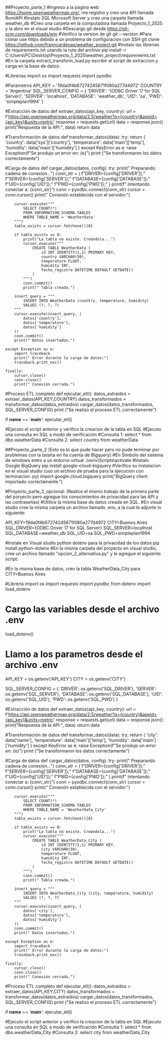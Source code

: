 ##Proyecto_parte_1
#Ingreso a la pagina web https://home.openweathermap.org/, me registro y creo una API llamada RomiAPI
#Instalo SQL Microsoft Server y creo una carpeta llamada weather_db
#Creo una carpeta en la computadora llamada Proyecto_1_2025 y la abro en el visual studio
#Descargo git desde https://git-scm.com/downloads/win
#Verifico la version de git 
git --version
#Para clonar use https debido a un problema de configuracion con SSH
git clone https://github.com/franncardenas/weather_project.git
#Instalo las librerias de requirements.txt usando la ruta del archivo
pip install -r C:\Users\PC\Desktop\Proyecto_1_2025\weather_project\requirements.txt
#En la carpeta extract_transform_load.py escribir el script de extraccion y carga en la base de datos:

#Librerias
import os
import requests
import pyodbc

#Parámetros
API_KEY = '19da0f4b67274245671f080a277d4972'
COUNTRY = 'Argentina'
SQL_SERVER_CONFIG = {
    'DRIVER': '{ODBC Driver 17 for SQL Server}',
    'SERVER': 'localhost',
    'DATABASE': 'weather_db',
    'UID': 'sa',
    'PWD': 'simpleplan1994'
}

#Extracción de datos
def extraer_datos(api_key, country):
    url = f'https://api.openweathermap.org/data/2.5/weather?q={country}&appid={api_key}&units=metric'
    response = requests.get(url)
    data = response.json()
    print("Respuesta de la API:", data)
    return data

#Transformación de datos
def transformar_datos(data):
    try:
        return {
            'country': data['sys']['country'],
            'temperature': data['main']['temp'],
            'humidity': data['main']['humidity']
        }
    except KeyError as e:
        raise Exception(f"Se produjo un error en: {e}")
print ("Se transformaron los datos correctamente")

#Carga de datos
def cargar_datos(datos, config):
    try:
        print(" Preparando cadena de conexión...")
        conn_str = (
            f"DRIVER={config['DRIVER']};"
            f"SERVER={config['SERVER']};"
            f"DATABASE={config['DATABASE']};"
            f"UID={config['UID']};"
            f"PWD={config['PWD']};"
        )
        print(f" Intentando conectar a: {conn_str}")
        conn = pyodbc.connect(conn_str)
        cursor = conn.cursor()
        print(" Conexión establecida con el servidor.")

        cursor.execute("""
            SELECT COUNT(*) 
            FROM INFORMATION_SCHEMA.TABLES 
            WHERE TABLE_NAME = 'WeatherData'
        """)
        table_exists = cursor.fetchone()[0]

        if table_exists == 0:
            print("La tabla no existe. Creándola...")
            cursor.execute("""
                CREATE TABLE WeatherData (
                    id INT IDENTITY(1,1) PRIMARY KEY,
                    country VARCHAR(50),
                    temperature FLOAT,
                    humidity INT,
                    fecha_registro DATETIME DEFAULT GETDATE()
                )
            """)
            conn.commit()
            print(" Tabla creada.")

        insert_query = """
            INSERT INTO WeatherData (country, temperature, humidity)
            VALUES (?, ?, ?)
        """
        cursor.execute(insert_query, (
            datos['country'],
            datos['temperature'],
            datos['humidity']
        ))
        conn.commit()
        print(" Datos insertados.")

    except Exception as e:
        import traceback
        print(" Error durante la carga de datos:")
        traceback.print_exc()

    finally:
        cursor.close()
        conn.close()
        print(" Conexión cerrada.")

#Proceso ETL completo
def ejecutar_etl():
    datos_extraidos = extraer_datos(API_KEY,COUNTRY)
    datos_transformados = transformar_datos(datos_extraidos)
    cargar_datos(datos_transformados, SQL_SERVER_CONFIG)
    print ("Se realizo el proceso ETL correctamente")

if __name__ == '__main__':
    ejecutar_etl()

#Ejecuto el script anterior y verifico la creacion de la tabla en SQL
#Ejecuto una consulta en SQL a modo de verificación
#Consulta 1: select * from dbo.weatherData
#Consulta 2: select country from weatherData

##Proyecto_parte_2 (Esto es lo que pude hacer pero no pude terminar por problemas con la tarjeta en ña cuenta de Bigquery)
#En Simbolo del sistema de windows entro a un entorno virtual
.\venv\Scripts\activate
#Instalo Google BigQuery
pip install google-cloud-bigquery
#Verifico su instalacion en el visual studio (uso un archivo de prueba para la ejecucion con terminacion .py)
import google.cloud.bigquery
print("BigQuery client importado correctamente.")

#Proyecto_parte_2_opcional: (Realice el mismo trabajo de la primera parte del poryecto pero agregue los conocimientos de privacidad para las API y las contraseñas)
#Utilice la misma base de datos creada en SQL.
#En visual studio cree la misma carpeta un archivo llamado .env, a la cual le adjunte lo siguiente:

API_KEY=19da0f4b67274245671f080a277d4972
CITY=Buenos Aires
SQL_DRIVER={ODBC Driver 17 for SQL Server}
SQL_SERVER=localhost
SQL_DATABASE=weather_db
SQL_UID=sa
SQL_PWD=simpleplan1994

#Instale en Visual studio python dotenv para la privacidad de los datos 
pip install python-dotenv
#En la misma carpeta del proyecto en visual studio, cree un archivo llamado "opcion_2_alternativa.py" y le agregue el siguiente script:

#En la misma base de datos, creo la tabla WeatherData_City para CITY=Buenos Aires

#Libreria
import os
import requests
import pyodbc
from dotenv import load_dotenv

# Cargo las variables desde el archivo .env
load_dotenv()

# Llamo a los parametros desde el archivo .env
API_KEY = os.getenv('API_KEY')
CITY = os.getenv('CITY')

SQL_SERVER_CONFIG = {
    'DRIVER': os.getenv('SQL_DRIVER'),
    'SERVER': os.getenv('SQL_SERVER'),
    'DATABASE': os.getenv('SQL_DATABASE'),
    'UID': os.getenv('SQL_UID'),
    'PWD': os.getenv('SQL_PWD')
}

#Extracción de datos
def extraer_datos(api_key, country):
    url = f'https://api.openweathermap.org/data/2.5/weather?q={country}&appid={api_key}&units=metric'
    response = requests.get(url)
    data = response.json()
    print("Respuesta de la API:", data)
    return data

#Transformación de datos
def transformar_datos(data):
    try:
        return {
            'city': data['name'],
            'temperature': data['main']['temp'],
            'humidity': data['main']['humidity']
        }
    except KeyError as e:
        raise Exception(f"Se produjo un error en: {e}")
print ("Se transformaron los datos correctamente")

#Carga de datos
def cargar_datos(datos, config):
    try:
        print(" Preparando cadena de conexión...")
        conn_str = (
            f"DRIVER={config['DRIVER']};"
            f"SERVER={config['SERVER']};"
            f"DATABASE={config['DATABASE']};"
            f"UID={config['UID']};"
            f"PWD={config['PWD']};"
        )
        print(f" Intentando conectar a: {conn_str}")
        conn = pyodbc.connect(conn_str)
        cursor = conn.cursor()
        print(" Conexión establecida con el servidor.")

        cursor.execute("""
            SELECT COUNT(*) 
            FROM INFORMATION_SCHEMA.TABLES 
            WHERE TABLE_NAME = 'WeatherData_City'
        """)
        table_exists = cursor.fetchone()[0]

        if table_exists == 0:
            print("La tabla no existe. Creándola...")
            cursor.execute("""
                CREATE TABLE WeatherData_City (
                    id INT IDENTITY(1,1) PRIMARY KEY,
                    city VARCHAR(50),
                    temperature FLOAT,
                    humidity INT,
                    fecha_registro DATETIME DEFAULT GETDATE()
                )
            """)
            conn.commit()
            print(" Tabla creada.")

        insert_query = """
            INSERT INTO WeatherData_City (city, temperature, humidity)
            VALUES (?, ?, ?)
        """
        cursor.execute(insert_query, (
            datos['city'],
            datos['temperature'],
            datos['humidity']
        ))
        conn.commit()
        print(" Datos insertados.")

    except Exception as e:
        import traceback
        print(" Error durante la carga de datos:")
        traceback.print_exc()

    finally:
        cursor.close()
        conn.close()
        print(" Conexión cerrada.")

#Proceso ETL completo
def ejecutar_etl():
    datos_extraidos = extraer_datos(API_KEY,CITY)
    datos_transformados = transformar_datos(datos_extraidos)
    cargar_datos(datos_transformados, SQL_SERVER_CONFIG)
    print ("Se realizo el proceso ETL correctamente")

if __name__ == '__main__':
    ejecutar_etl()

#Ejecuto el script anterior y verifico la creacion de la tabla en SQL
#Ejecuto una consulta en SQL a modo de verificación
#Consulta 1: select * from dbo.weatherData_City
#Consulta 2: select city from weatherData_City
